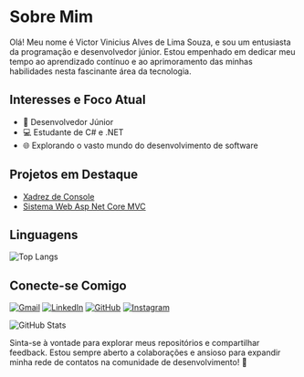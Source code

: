 # Sobre Mim

Olá! Meu nome é Victor Vinicius Alves de Lima Souza, e sou um entusiasta da programação e desenvolvedor júnior. Estou empenhado em dedicar meu tempo ao aprendizado contínuo e ao aprimoramento das minhas habilidades nesta fascinante área da tecnologia.

## Interesses e Foco Atual

- 🚀 Desenvolvedor Júnior
- 💻 Estudante de C# e .NET
- 🌐 Explorando o vasto mundo do desenvolvimento de software

## Projetos em Destaque

- [Xadrez de Console](https://github.com/Foqsz/xadrez-de-console)
- [Sistema Web Asp Net Core MVC](https://github.com/Foqsz/SistemaWeb-ASP-NET-Core-MVC-EntityFramework)

## Linguagens

![Top Langs](https://github-readme-stats-git-masterrstaa-rickstaa.vercel.app/api/top-langs/?username=Foqsz&layout=compact&bg_color=000&border_color=30A3DC&title_color=E94D5F&text_color=FFF)

## Conecte-se Comigo

[![Gmail](https://img.shields.io/badge/Gmail-333333?style=for-the-badge&logo=gmail&logoColor=red)](mailto:contatovictorvinicius05@gmail.com)
[![LinkedIn](https://img.shields.io/badge/LinkedIn-0077B5?style=for-the-badge&logo=linkedin&logoColor=white)](https://www.linkedin.com/in/victor-vinicius-2a9166255/)
[![GitHub](https://img.shields.io/badge/GitHub-100000?style=for-the-badge&logo=github&logoColor=white)](https://github.com/Foqsz)
[![Instagram](https://img.shields.io/badge/-Instagram-%23E4405F?style=for-the-badge&logo=instagram&logoColor=white)](https://www.instagram.com/victorviniciussz/)

![GitHub Stats](https://github-readme-stats.vercel.app/api?username=Foqsz&theme=transparent&bg_color=000&border_color=30A3DC&show_icons=true&icon_color=30A3DC&title_color=E94D5F&text_color=FFF)

Sinta-se à vontade para explorar meus repositórios e compartilhar feedback. Estou sempre aberto a colaborações e ansioso para expandir minha rede de contatos na comunidade de desenvolvimento! 🌟

